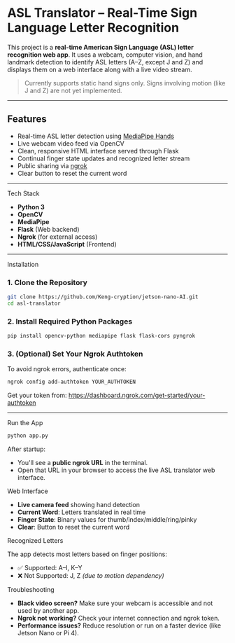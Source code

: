 #  ASL Translator – Real-Time Sign Language Letter Recognition

This project is a **real-time American Sign Language (ASL) letter recognition web app**. It uses a webcam, computer vision, and hand landmark detection to identify ASL letters (A–Z, except J and Z) and displays them on a web interface along with a live video stream.

>  Currently supports static hand signs only. Signs involving motion (like J and Z) are not yet implemented.

---

##  Features

-  Real-time ASL letter detection using [MediaPipe Hands](https://google.github.io/mediapipe/solutions/hands.html)
-  Live webcam video feed via OpenCV
-  Clean, responsive HTML interface served through Flask
-  Continual finger state updates and recognized letter stream
-  Public sharing via [ngrok](https://ngrok.com/)
-  Clear button to reset the current word

---

Tech Stack

- **Python 3**
- **OpenCV**
- **MediaPipe**
- **Flask** (Web backend)
- **Ngrok** (for external access)
- **HTML/CSS/JavaScript** (Frontend)

---

Installation

### 1. Clone the Repository

```bash
git clone https://github.com/Keng-cryption/jetson-nano-AI.git
cd asl-translator
```

### 2. Install Required Python Packages

```bash
pip install opencv-python mediapipe flask flask-cors pyngrok
```

### 3. (Optional) Set Your Ngrok Authtoken

To avoid ngrok errors, authenticate once:

```bash
ngrok config add-authtoken YOUR_AUTHTOKEN
```

Get your token from: https://dashboard.ngrok.com/get-started/your-authtoken

---

Run the App

```bash
python app.py
```

After startup:

- You'll see a **public ngrok URL** in the terminal.
- Open that URL in your browser to access the live ASL translator web interface.
  
Web Interface

- **Live camera feed** showing hand detection
- **Current Word**: Letters translated in real time
- **Finger State**: Binary values for thumb/index/middle/ring/pinky
- **Clear**: Button to reset the current word

Recognized Letters

The app detects most letters based on finger positions:

- ✅ Supported: A–I, K–Y
- ❌ Not Supported: J, Z *(due to motion dependency)*


Troubleshooting

- **Black video screen?** Make sure your webcam is accessible and not used by another app.
- **Ngrok not working?** Check your internet connection and ngrok token.
- **Performance issues?** Reduce resolution or run on a faster device (like Jetson Nano or Pi 4).

